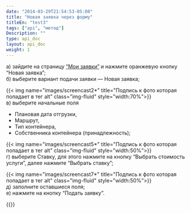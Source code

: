 ```yaml
---
date: "2014-03-29T21:54:53-05:00"
title: "Новая заявка через форму"
titleEn: "test3"
tags: ["api", "метод"]
Description: ""
type: api_doc
layout: api_doc
weight: 1
---
```


а) зайдите на страницу <a href="https://my.fesco.com/requests" target="_blank">“Мои заявки”</a>   и нажмите оранжевую кнопку “Новая заявка”; <br/>
б) выберите вариант подачи заявки — Новая заявка;

{{< img name="images/screencast2*" title="Подпись к фото которая попадает в тег alt" class="img-fluid" style="width:70%">}} <br/>
в) выберите начальные поля

- Плановая дата отгрузки, 
- Маршрут, 
- Тип контейнера, 
- Собственника контейнера (принадлежность);

{{< img name="images/screencast5*" title="Подпись к фото которая попадает в тег alt" class="img-fluid" style="width:50%">}} <br/>
г) выберите Ставку, 
для этого нажмите на кнопку “Выбрать стоимость услуги”, далее нажмите “Выбрать ставку”;

{{< img name="images/screencast7*" title="Подпись к фото которая попадает в тег alt" class="img-fluid" style="width:50%">}} <br/>
д) заполните оставшиеся поля; <br/>
е) нажмите на кнопку “Подать заявку”.

{{<alert icon="envelope" color="alert8-light" text="После отправки заявки вам будет отправлено уведомление с деталями заявки на электронный адрес. По желанию вы можете продолжать переписку, нажимая ОТВЕТИТЬ  на письмо заявки." close="false">}} 
